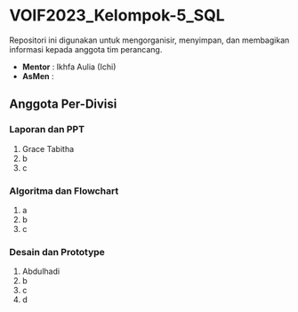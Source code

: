 # VOIF2023_Kelompok-5_SQL
Repositori ini digunakan untuk mengorganisir, menyimpan, dan membagikan informasi kepada anggota tim perancang.
- **Mentor** : Ikhfa Aulia (Ichi)
- **AsMen** : 

## Anggota Per-Divisi
### Laporan dan PPT
1. Grace Tabitha
2. b
3. c

### Algoritma dan Flowchart
1. a
2. b
3. c

### Desain dan Prototype
1. Abdulhadi
2. b
3. c
4. d
   
